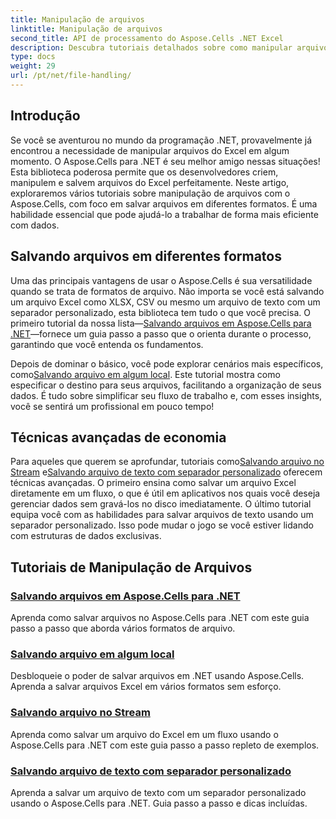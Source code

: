 ```yaml
---
title: Manipulação de arquivos
linktitle: Manipulação de arquivos
second_title: API de processamento do Aspose.Cells .NET Excel
description: Descubra tutoriais detalhados sobre como manipular arquivos no Aspose.Cells para .NET, incluindo como salvar em vários formatos, locais e separadores personalizados.
type: docs
weight: 29
url: /pt/net/file-handling/
---
```

## Introdução

Se você se aventurou no mundo da programação .NET, provavelmente já encontrou a necessidade de manipular arquivos do Excel em algum momento. O Aspose.Cells para .NET é seu melhor amigo nessas situações! Esta biblioteca poderosa permite que os desenvolvedores criem, manipulem e salvem arquivos do Excel perfeitamente. Neste artigo, exploraremos vários tutoriais sobre manipulação de arquivos com o Aspose.Cells, com foco em salvar arquivos em diferentes formatos. É uma habilidade essencial que pode ajudá-lo a trabalhar de forma mais eficiente com dados.

## Salvando arquivos em diferentes formatos
Uma das principais vantagens de usar o Aspose.Cells é sua versatilidade quando se trata de formatos de arquivo. Não importa se você está salvando um arquivo Excel como XLSX, CSV ou mesmo um arquivo de texto com um separador personalizado, esta biblioteca tem tudo o que você precisa. O primeiro tutorial da nossa lista—[Salvando arquivos em Aspose.Cells para .NET](./file-saving-files-in-aspose-cells-for-net/)—fornece um guia passo a passo que o orienta durante o processo, garantindo que você entenda os fundamentos.

Depois de dominar o básico, você pode explorar cenários mais específicos, como[Salvando arquivo em algum local](./file-saving-file-to-some-location/). Este tutorial mostra como especificar o destino para seus arquivos, facilitando a organização de seus dados. É tudo sobre simplificar seu fluxo de trabalho e, com esses insights, você se sentirá um profissional em pouco tempo!

## Técnicas avançadas de economia
 Para aqueles que querem se aprofundar, tutoriais como[Salvando arquivo no Stream](./file-saving-file-to-stream/) e[Salvando arquivo de texto com separador personalizado](./file-saving-text-file-with-custom-separator/) oferecem técnicas avançadas. O primeiro ensina como salvar um arquivo Excel diretamente em um fluxo, o que é útil em aplicativos nos quais você deseja gerenciar dados sem gravá-los no disco imediatamente. O último tutorial equipa você com as habilidades para salvar arquivos de texto usando um separador personalizado. Isso pode mudar o jogo se você estiver lidando com estruturas de dados exclusivas.

## Tutoriais de Manipulação de Arquivos
### [Salvando arquivos em Aspose.Cells para .NET](./file-saving-files-in-aspose-cells-for-net/)
Aprenda como salvar arquivos no Aspose.Cells para .NET com este guia passo a passo que aborda vários formatos de arquivo.
### [Salvando arquivo em algum local](./file-saving-file-to-some-location/)
Desbloqueie o poder de salvar arquivos em .NET usando Aspose.Cells. Aprenda a salvar arquivos Excel em vários formatos sem esforço.
### [Salvando arquivo no Stream](./file-saving-file-to-stream/)
Aprenda como salvar um arquivo do Excel em um fluxo usando o Aspose.Cells para .NET com este guia passo a passo repleto de exemplos.
### [Salvando arquivo de texto com separador personalizado](./file-saving-text-file-with-custom-separator/)
Aprenda a salvar um arquivo de texto com um separador personalizado usando o Aspose.Cells para .NET. Guia passo a passo e dicas incluídas.